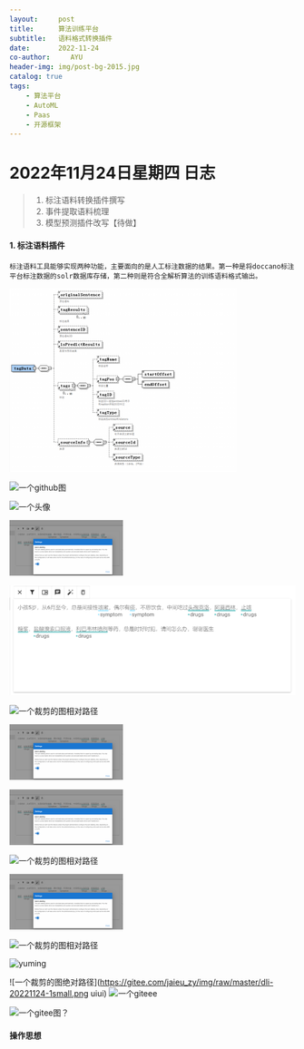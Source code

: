 ```yaml
---
layout:     post
title:      算法训练平台
subtitle:   语料格式转换插件
date:       2022-11-24
co-author:     AYU
header-img: img/post-bg-2015.jpg
catalog: true
tags:
    - 算法平台
    - AutoML
    - Paas
    - 开源框架
--- 
```


# 2022年11月24日星期四 日志

>1. 标注语料转换插件撰写
>2. 事件提取语料梳理
>3. 模型预测插件改写【待做】

#### 1. 标注语料插件

    标注语料工具能够实现两种功能，主要面向的是人工标注数据的结果。第一种是将doccano标注平台标注数据的solr数据库存储，第二种则是符合全解析算法的训练语料格式输出。

![另一个gihub](https://github.com/Sylviara/sylviara.github.io/blob/master/_posts/DailyLogISTIC/dli-20221124-1.png)

![一个github图](https://github.com/Sylviara/sylviara.github.io/blob/master/img/404-bg.jpg)

![一个头像](https://koudashijie.com/file/db/thang.type/52e9adf7427172ae56002172/portrait.png)

![一个特别小的图](https://github.com/Sylviara/sylviara.github.io/blob/master/_posts/DailyLogISTIC/dli-20221128-7.png)

![一个裁剪的图](https://github.com/Sylviara/sylviara.github.io/blob/master/_posts/DailyLogISTIC/dli-20221128-8.png)

![一个裁剪的图相对路径](https://ww4.sinaimg.cn/thumb180/0088adiPgy1h8mc8dm86fj31o0280npd.jpg)

![一个裁剪的图相对路径](dli-20221128-77.PNG)

![一个裁剪的图点点路径](../_posts/dli-20221128-77.PNG)

![一个裁剪的图相对路径](../dli-20221128-77.PNG)

![一个裁剪的图相对路径](./_posts/dli-20221128-77.PNG)

![一个裁剪的图相对路径](./sylviara.github.io/_posts/dli-20221128-77.PNG)

![yuming](http://123.56.222.52/img/test.jpg)

![一个裁剪的图绝对路径](https://gitee.com/jaieu_zy/img/raw/master/dli-20221124-1small.png uiui)
![一个giteee](https://gitee.com/jaieu_zy/img/raw/master/dli-20221124-1small.png)

![一个gitee图？](https://gitee.com/jaieu_zy/img/raw/master/dli-20221124-1.png)

#### 操作思想
